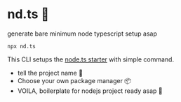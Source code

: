 # nd.ts 🚀
generate bare minimum node typescript setup asap

```
npx nd.ts
```
  
This CLI setups the [node.ts starter](https://github.com/heyAyushh/node.ts) with simple command.

- tell the project name 📂
- Choose your own package manager 📦
- VOILA, boilerplate for nodejs project ready asap 🚀
